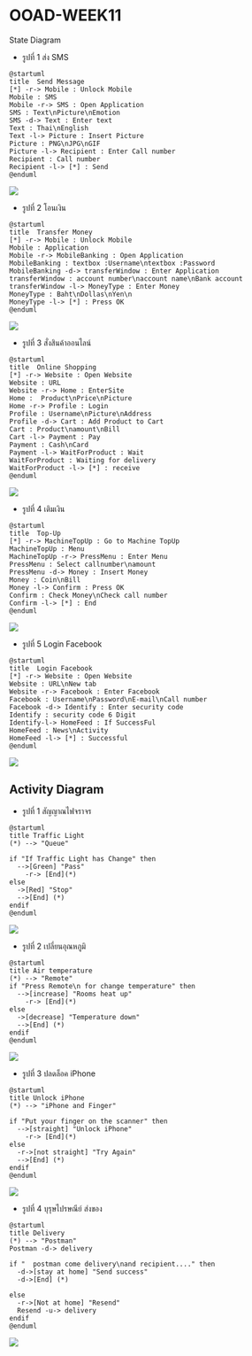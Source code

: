 # OOAD-WEEK11
State Diagram
* รูปที่ 1 ส่ง SMS
```
@startuml
title  Send Message
[*] -r-> Mobile : Unlock Mobile
Mobile : SMS
Mobile -r-> SMS : Open Application
SMS : Text\nPicture\nEmotion
SMS -d-> Text : Enter text
Text : Thai\nEnglish
Text -l-> Picture : Insert Picture
Picture : PNG\nJPG\nGIF
Picture -l-> Recipient : Enter Call number
Recipient : Call number
Recipient -l-> [*] : Send
@enduml

```

![](http://www.plantuml.com/plantuml/img/RP312i9034Jl-nKv2_s17aIHAWhLOlLaFQmrQ72RbjqK_7pJMgi7Bu5vCqbWPa6ibxPoHaWS0kJ8LqWn17j3SvgS8VBH5DBwGkh6S6HNbuz1cn7dQVuHVLwrqbs33FEcSLHQePhD6n_mAGLdL4hhiU2agaSpkkfovsiiOK4Fei8Cv72tf7c-EGhtDuoSBWodDB7cW5u-m7oDRBigU9FfMAsN8--tzrXIGyZVdmlh771RNT2RN_S_xuzqJSLzUMQceolq1G00)

* รูปที่ 2 โอนเงิน
```
@startuml
title  Transfer Money
[*] -r-> Mobile : Unlock Mobile
Mobile : Application
Mobile -r-> MobileBanking : Open Application
MobileBanking : textbox :Username\ntextbox :Password
MobileBanking -d-> transferWindow : Enter Application
transferWindow : account number\naccount name\nBank account
transferWindow -l-> MoneyType : Enter Money
MoneyType : Baht\nDollas\nYen\n
MoneyType -l-> [*] : Press OK 
@enduml
```
![](http://www.plantuml.com/plantuml/img/RL51Ri8m4Bpd5Nkkb0_aK544fwg20wX2c8EJR5iBPnojDm9-ZvD2cj8UPtPcPpsUHRMYNUCpTUgPQ2CMyOE5tWBuaksV3fHB_fnWwTAye2ryg8utd8tqIzjwLrbr0NToufjR71q-asxLCluH_mYKprg6CnNRo0BRiC58hMsCfo3rWoclKv3U3dztgCCfBLecd_oA-YEnLHKwAA5hIXQ34G-n_VgxvD6R--5jgQBDfUKnxRkqAJ-tNsgm2DxRQB1Z64pcmvg-uuBMmZ7IwfMo6QFkV-GA)

* รูปที่ 3 สั่งสินค้าออนไลน์
```
@startuml
title  Online Shopping
[*] -r-> Website : Open Website
Website : URL
Website -r-> Home : EnterSite
Home :  Product\nPrice\nPicture
Home -r-> Profile : Login
Profile : Username\nPicture\nAddress
Profile -d-> Cart : Add Product to Cart
Cart : Product\namount\nBill
Cart -l-> Payment : Pay
Payment : Cash\nCard
Payment -l-> WaitForProduct : Wait
WaitForProduct : Waiting for delivery
WaitForProduct -l-> [*] : receive
@enduml
```

![](http://www.plantuml.com/plantuml/img/RP5DQyCm38Rl_XKw3_87SXZToiOEXPQLqaEpWnUhhS2HWwmCykzhU_c0iPFG-pxwiBo9QaM7pXibzGYmPq-CSBo7lYU-cSlJ5rHIFSCPloCfGWtx7dbEpIgVFdTBLYe-GfVrDrQKOsOd0GuItD1gmmUX5bEWLWUP_5AQY2lv3E_2ZTYi-IcYiEtMgePVd1ECSO4gbpfiqxCIdhnv76WegfciPGlRXO5JV2NlVytAvntis24NqevcpROstXjEd5l4mfyjwNkGULfT1FElcWuBro3WqDCFolYNAltovMiGR34nPeFiyZSz0000)

* รูปที่ 4 เติมเงิน
```
@startuml
title  Top-Up
[*] -r-> MachineTopUp : Go to Machine TopUp
MachineTopUp : Menu
MachineTopUp -r-> PressMenu : Enter Menu
PressMenu : Select callnumber\namount
PressMenu -d-> Money : Insert Money
Money : Coin\nBill
Money -l-> Confirm : Press OK
Confirm : Check Money\nCheck call number
Confirm -l-> [*] : End
@enduml
```

![](http://www.plantuml.com/plantuml/img/NP3D2i9038Jl-nGv2_i27gHOH4IAWlPaFQnjf8lRRDcc1z_U_R5QFURBP9XCDh1oF7P6i6Q306VRox8NbyKLf9ChA5JTQaAFonwMiBN0Te8GgVYJ54ZZBuj6HuV347PUiY56buHpV4A3DKEjZA6nkw6hI7Ls99wfP1D2MSAdFzZHW8xJA2QOMqqLhRKnRoIDFyajtRNh_3vwmM4llYXliNuacuhI4490Il4HHgFGJFYW4HbI4vfx0G00)

* รูปที่ 5 Login Facebook
```
@startuml
title  Login Facebook
[*] -r-> Website : Open Website
Website : URL\nNew tab
Website -r-> Facebook : Enter Facebook
Facebook : Username\nPassword\nE-mail\nCall number
Facebook -d-> Identify : Enter security code
Identify : security code 6 Digit
Identify-l-> HomeFeed : If SuccessFul
HomeFeed : News\nActivity
HomeFeed -l-> [*] : Successful
@enduml
```

![](http://www.plantuml.com/plantuml/img/LP3DIaCn44RtUOfP2zcww48gsek5OejIN1WNkSdS4amcafbO-lQcXVlZSkPytu6PDOijKbDK4YGYm2wV0a5d7VOvVwlFko_GHJ_01_OS1645-n-aSLJp-lYsC_IAPn3RJ-jRTPIrq8O4osnVa2DZ8PlGqC4odtFnXZOwsH0DFTaOWMhgiSmLxPjwwv4a39T9pUXg2N81bpsg1Vu7u1wUmod85D2noLvomWxHj_HsWFVg739tDQe5Q0UoeKSduRV9Pd8JN9-r6ej3AwwH_FMtVm00)


## Activity Diagram

* รูปที่ 1 สัญญาณไฟจราจร
```
@startuml
title Traffic Light
(*) --> "Queue"

if "If Traffic Light has Change" then
  -->[Green] "Pass"
    -r-> [End](*)
else
  ->[Red] "Stop"
  -->[End] (*)
endif
@enduml
```

![](http://www.plantuml.com/plantuml/img/LSvD2W8n30NWVKuHib9XhZ0CY8ZWmhzTcKMnwRHGEzAczpSLDwu2Z-yzCbMnHTehWKH9Z8zYlOzFFCSb26nsMno64UdQk341H8zqylyAWwsu3pOlJ2Y1Cs0lcMDXpZFInTPAccbQTCiSifjr63XLxdGqDtRgxhA-wTVj1hyek-W19htwv0S0)

* รูปที่ 2 เปลี่ยนอุณหภูมิ
```
@startuml
title Air temperature
(*) --> "Remote"
if "Press Remote\n for change temperature" then
  -->[increase] "Rooms heat up"
    -r-> [End](*)
else
  ->[decrease] "Temperature down"
  -->[End] (*)
endif
@enduml
```

![](http://www.plantuml.com/plantuml/img/JOyn3i8m34LtdyBA14YzGbK6TeJOIeUe-QMHcgHo775zKa30PCd-xtsvosf5IrX8lIxWenTMX1LYjGXeTzXpqxHiBWX9OOZynEOio9dVgrlaAGcFiurt_BE6TKOatlZUnr5WCuPgIYbadc6LoshglIQaLlIdw8RQHrWoDgpj7RxKzITcbnxHVCGRn2ygEZyHTNNMTvu0)

* รูปที่ 3 ปลดล็อค iPhone
```
@startuml
title Unlock iPhone
(*) --> "iPhone and Finger"

if "Put your finger on the scanner" then
  -->[straight] "Unlock iPhone"
    -r-> [End](*)
else
  -r->[not straight] "Try Again"
  -->[End] (*)
endif
@enduml
```

![](http://www.plantuml.com/plantuml/img/LK-x3i8m3Dpz5QTCWCGle3B0t06cgaFKfgr5SAJ47Vhtk2q3JDQTxw6hYlgiypkIiiQ0fyJKlS3rb2JGuNJ4-No1sp6yzBYpZ24x8XxWwbcnf3bZs5WaWKu1fVCY9bg14DQCfcZsF4xQmlsLEFkR8bjDSvE-jKuAiGJQoKQIuiVxo0kkesTntzpLWyqaFGz4bLtRym40)

* รูปที่ 4 บุรุษไปรษณีย์ ส่งของ
```
@startuml
title Delivery 
(*) --> "Postman"
Postman -d-> delivery 

if "  postman come delivery\nand recipient...." then
  -d->[stay at home] "Send success"
  -d->[End] (*)  
    
else
  -r->[Not at home] "Resend"
  Resend -u-> delivery
endif
@enduml
```

![](http://www.plantuml.com/plantuml/img/JK_D2i8m3BxtAJvwKg4-WkoWLn4zwWwbpLYXwqQR2NjxCvrZEIJX-ybFLTXc7hkeE70ad2c6D-K9QdVOmvWJzAqltDcarTB0U87zAbIXWGQ6XNLzHolxIZPvP79X29JuAA71BIM5xvYdh9zW6QsuQkW7YRoCpb4f-g-v95zZFWU2IA9OQEQoSDUUD_Ox5Ham6tyTpBWvLGaI6bL9aOS_)
